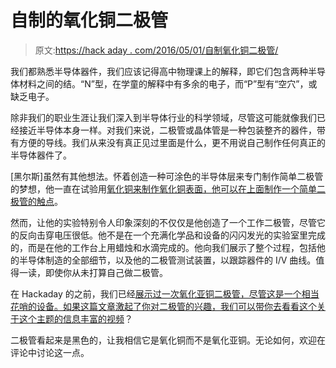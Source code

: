 # 自制的氧化铜二极管

> 原文:[https://hack aday . com/2016/05/01/自制氧化铜二极管/](https://hackaday.com/2016/05/01/home-made-diodes-from-copper-oxide/)

我们都熟悉半导体器件，我们应该记得高中物理课上的解释，即它们包含两种半导体材料之间的结。“N”型，在学童的解释中有多余的电子，而“P”型有“空穴”，或缺乏电子。

除非我们的职业生涯让我们深入到半导体行业的科学领域，尽管这可能就像我们已经接近半导体本身一样。对我们来说，二极管或晶体管是一种包装整齐的器件，带有方便的导线。我们从来没有真正见过里面是什么，更不用说自己制作任何真正的半导体器件了。

[黑尔斯]虽然有其他想法。怀着创造一种可涂色的半导体层来专门制作简单二极管的梦想，他一直在试验用[氧化铜来制作氧化铜表面，他可以在上面制作一个简单二极管的触点](http://halestrom.net/darksleep/blog/011_copper_diodes/)。

然而，让他的实验特别令人印象深刻的不仅仅是他创造了一个工作二极管，尽管它的反向击穿电压很低。他不是在一个充满化学品和设备的闪闪发光的实验室里完成的，而是在他的工作台上用蜡烛和水滴完成的。他向我们展示了整个过程，包括他的半导体制造的全部细节，以及他的二极管测试装置，以跟踪器件的 I/V 曲线。值得一读，即使你从未打算自己做二极管。

在 Hackaday 的之前，我们已经[展示过一次氧化亚铜二极管，尽管这是一个相当花哨的设备。如果这篇文章激起了你对二极管的兴趣，我们可以带你去看看](https://hackaday.com/2010/03/05/diy-diodes/)[这个关于这个主题的信息丰富的视频](https://hackaday.com/2014/06/09/video-the-lowly-diode-umpteen-functions-with-only-two-pins/)？

二极管看起来是黑色的，让我相信它是氧化铜而不是氧化亚铜。无论如何，欢迎在评论中讨论这一点。
